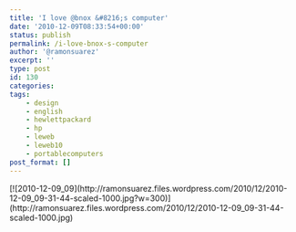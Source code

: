 ```yaml
---
title: 'I love @bnox &#8216;s computer'
date: '2010-12-09T08:33:54+00:00'
status: publish
permalink: /i-love-bnox-s-computer
author: '@ramonsuarez'
excerpt: ''
type: post
id: 130
categories:
tags:
    - design
    - english
    - hewlettpackard
    - hp
    - leweb
    - leweb10
    - portablecomputers
post_format: []
---
```

<div class="p_embed p_image_embed">[![2010-12-09_09](http://ramonsuarez.files.wordpress.com/2010/12/2010-12-09_09-31-44-scaled-1000.jpg?w=300)](http://ramonsuarez.files.wordpress.com/2010/12/2010-12-09_09-31-44-scaled-1000.jpg)</div>